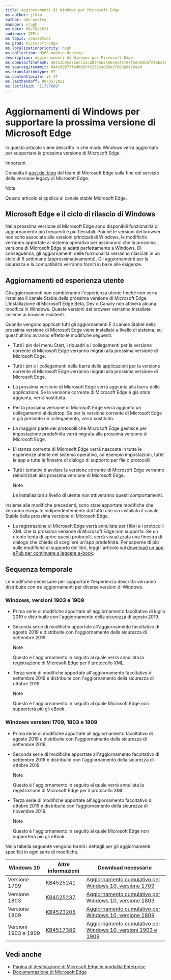 ```yaml
---
title: Aggiornamenti di Windows per Microsoft Edge
ms.author: jtkim
author: dan-wesley
manager: srugh
ms.date: 06/28/2021
audience: ITPro
ms.topic: conceptual
ms.prod: microsoft-edge
ms.localizationpriority: high
ms.collection: M365-modern-desktop
description: Aggiornamenti di Windows per Microsoft Edge.
ms.openlocfilehash: a9751b45a76ec52aca034e62b06cec4e7d7f5e30abafdfebd10595a0c50e6e32
ms.sourcegitcommit: d44c0997ffe40d67421312ed96e7766da947eaa0
ms.translationtype: HT
ms.contentlocale: it-IT
ms.lasthandoff: 08/05/2021
ms.locfileid: "11727609"
---
```

# <a name="windows-updates-to-support-the-next-version-of-microsoft-edge"></a>Aggiornamenti di Windows per supportare la prossima versione di Microsoft Edge

In questo articolo viene descritto in che modo Windows verrà aggiornato per supportare la prossima versione di Microsoft Edge.

> [!IMPORTANT]
> Consulta il [post del blog](https://aka.ms/EdgeLegacyEOS) del team di Microsoft Edge sulla fine del servizio della versione legacy di Microsoft Edge.

> [!NOTE]
> Questo articolo si applica al canale stable Microsoft Edge.

## <a name="microsoft-edge-and-the-windows-release-cycle"></a>Microsoft Edge e il ciclo di rilascio di Windows

Nella prossima versione di Microsoft Edge sono disponibili funzionalità di aggiornamento più frequenti e più flessibili. Poiché le versioni del browser non sono associate alle versioni principali di Windows, le modifiche verranno apportate al sistema operativo per assicurarsi che la prossima versione di Microsoft Edge si adatti perfettamente a Windows. Di conseguenza, gli aggiornamenti delle funzionalità verranno rilasciati in un ciclo di 6 settimane (approssimativamente). Gli aggiornamenti per la sicurezza e la compatibilità verranno forniti in base alle esigenze.

## <a name="updates-and-the-user-experience"></a>Aggiornamenti ed esperienza utente

Gli aggiornamenti non cambieranno l'esperienza utente finché non verrà installato il canale Stable della prossima versione di Microsoft Edge. L'installazione di Microsoft Edge Beta, Dev o Canary non attiverà alcuna modifica in Windows. Queste versioni del browser verranno installate insieme ai browser esistenti.

Quando vengono applicati tutti gli aggiornamenti E il canale Stable della prossima versione di Microsoft Edge viene installato a livello di sistema, su quest'ultimo avranno effetto le modifiche seguenti:

- Tutti i pin del menu Start, i riquadri e i collegamenti per la versione corrente di Microsoft Edge verranno migrati alla prossima versione di Microsoft Edge.
- Tutti i pin e i collegamenti della barra delle applicazioni per la versione corrente di Microsoft Edge verranno migrati alla prossima versione di Microsoft Edge.
- La prossima versione di Microsoft Edge verrà aggiunta alla barra delle applicazioni. Se la versione corrente di Microsoft Edge è già stata aggiunta, verrà sostituita.
- Per la prossima versione di Microsoft Edge verrà aggiunto un collegamento al desktop. Se per la versione corrente di Microsoft Edge è già presente un collegamento, verrà sostituito.
- La maggior parte dei protocolli che Microsoft Edge gestisce per impostazione predefinita verrà migrata alla prossima versione di Microsoft Edge.
- L'istanza corrente di Microsoft Edge verrà nascosta in tutte le esperienze utente nel sistema operativo, ad esempio impostazioni, tutte le app e tutte le finestre di dialogo di supporto per file o protocolli.
- Tutti i tentativi d avviare la versione corrente di Microsoft Edge verranno reindirizzati alla prossima versione di Microsoft Edge.

  > [!NOTE]
  > Le installazioni a livello di utente non attiveranno questi comportamenti.

Insieme alle modifiche precedenti, sono state apportate modifiche che verranno eseguite indipendentemente dal fatto che sia installato il canale Stable della prossima versione di Microsoft Edge.

- La registrazione di Microsoft Edge verrà annullata per i libri e i protocolli XML che la prossima versione di Microsoft Edge non supporta. Se un utente tenta di aprire questi protocolli, verrà visualizzata una finestra di dialogo che chiede di scegliere un'app predefinita. Per saperne di più sulle modifiche al supporto dei libri, leggi l'articolo sul [download un'app ePub per continuare a leggere e-book](https://nam06.safelinks.protection.outlook.com/?url=https%3A%2F%2Fsupport.microsoft.com%2Fhelp%2F4517840&data=02%7C01%7Cv-danwes%40microsoft.com%7Cc9f8571b880549c30fcf08d72be5eaf9%7C72f988bf86f141af91ab2d7cd011db47%7C1%7C0%7C637026138803983526&sdata=qtb3DvVZQ6H%2FFXnBievkl%2B%2BngAQXwl340PcH8kRc3y4%3D&reserved=0).

## <a name="timeline"></a>Sequenza temporale

Le modifiche necessarie per supportare l'esperienza descritta verranno distribuite con tre aggiornamenti per diverse versioni di Windows.

### <a name="windows-versions-1903-and-1909"></a>Windows, versioni 1903 e 1909

- Prima serie di modifiche apportate all'aggiornamento facoltativo di luglio 2019 e distribuite con l'aggiornamento della sicurezza di agosto 2019.
- Seconda serie di modifiche apportate all'aggiornamento facoltativo di agosto 2019 e distribuite con l'aggiornamento della sicurezza di settembre 2019.

  > [!NOTE]
  > Questo è l'aggiornamento in seguito al quale verrà annullata la registrazione di Microsoft Edge per il protocollo XML.

- Terza serie di modifiche apportate all'aggiornamento facoltativo di settembre 2019 e distribuite con l'aggiornamento della sicurezza di ottobre 2019.

  > [!NOTE]
  > Questo è l'aggiornamento in seguito al quale Microsoft Edge non supporterà più gli eBook.

### <a name="windows-versions-1709-1803-and-1809"></a>Windows versioni 1709, 1803 e 1809

- Prima serie di modifiche apportate all'aggiornamento facoltativo di agosto 2019 e distribuite con l'aggiornamento della sicurezza di settembre 2019.
- Seconda serie di modifiche apportate all'aggiornamento facoltativo di settembre 2019 e distribuite con l'aggiornamento della sicurezza di ottobre 2019.

  > [!NOTE]
  > Questo è l'aggiornamento in seguito al quale verrà annullata la registrazione di Microsoft Edge per il protocollo XML.

- Terza serie di modifiche apportate all'aggiornamento facoltativo di ottobre 2019 e distribuite con l'aggiornamento della sicurezza di novembre 2019.

  > [!NOTE]
  > Questo è l'aggiornamento in seguito al quale Microsoft Edge non supporterà più gli eBook.

Nella tabella seguente vengono forniti i dettagli per gli aggiornamenti specifici in ogni serie di modifiche.

| Windows 10 | Altre informazioni | Download necessario |
|--|--|--|
| Versione 1709 | [KB4525241](https://support.microsoft.com/help/4525241/windows-10-update-kb4525241) | [Aggiornamento cumulativo per Windows 10, versione 1709](https://www.catalog.update.microsoft.com/Search.aspx?q=4525241) |
| Versione 1803  | [KB4525237](https://support.microsoft.com/help/4525237/windows-10-update-kb4525237) | [Aggiornamento cumulativo per Windows 10, versione 1803](https://www.catalog.update.microsoft.com/Search.aspx?q=KB4525237) |
| Versione 1809  | [KB4523205](https://support.microsoft.com/help/4523205/windows-10-update-kb4523205) | [Aggiornamento cumulativo per Windows 10, versione 1809](https://www.catalog.update.microsoft.com/Search.aspx?q=4523205) |
| Versioni 1903 e 1909 |[KB4517389](https://support.microsoft.com/help/4517389/windows-10-update-kb4517389)  | [Aggiornamento cumulativo per Windows 10, versioni 1903 e 1909](https://www.catalog.update.microsoft.com/Search.aspx?q=4517389) |

## <a name="see-also"></a>Vedi anche

- [Pagina di destinazione di Microsoft Edge in modalità Enterprise](https://aka.ms/EdgeEnterprise)
- [Documentazione di Microsoft Edge](./index.yml)